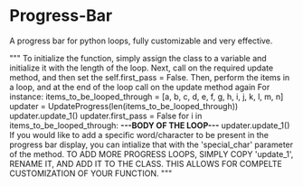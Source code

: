 # Progress-Bar
A progress bar for python loops, fully customizable and very effective.


"""
To initialize the function, simply assign the class to a variable and initialize it with the length of the loop.
Next, call on the required update method, and then set the self.first_pass = False.
Then, perform the items in a loop, and at the end of the loop call on the update method again
For instance:
items_to_be_looped_through = [a, b, c, d, e, f, g, h, i, j, k, l, m, n]
updater = UpdateProgress(len(items_to_be_looped_through))
updater.update_1()
updater.first_pass = False
for i in items_to_be_looped_through:
    __---BODY OF THE LOOP---__
    updater.update_1()
If you would like to add a specific word/character to be present in the progress bar display,
you can intialize that with the 'special_char' parameter of the method.
TO ADD MORE PROGRESS LOOPS, SIMPLY COPY 'update_1', RENAME IT, AND ADD IT TO THE CLASS.
THIS ALLOWS FOR COMPELTE CUSTOMIZATION OF YOUR FUNCTION.
"""
